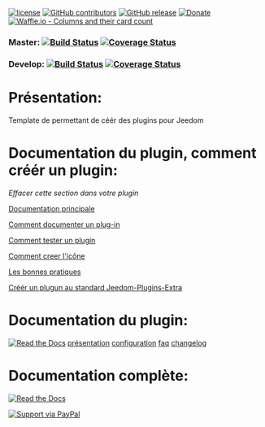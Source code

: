 [![license](https://img.shields.io/github/license/Jeedom-Plugins-Extra/plugin-template.svg)]() [![GitHub contributors](https://img.shields.io/github/contributors/Jeedom-Plugins-Extra/plugin-template.svg)]() [![GitHub release](https://img.shields.io/github/release/Jeedom-Plugins-Extra/plugin-template.svg)]() [![Donate](https://img.shields.io/badge/Donate-PayPal-green.svg)](https://www.paypal.meUSERNAME) [![Waffle.io - Columns and their card count](https://badge.waffle.io/Jeedom-Plugins-Extra/plugin-template.svg?columns=all)](https://waffle.io/Jeedom-Plugins-Extra/plugin-template)

### Master: [![Build Status](https://travis-ci.org/Jeedom-Plugins-Extra/plugin-template.svg?branch=master)](https://travis-ci.org/Jeedom-Plugins-Extra/plugin-template)  [![Coverage Status](https://coveralls.io/repos/github/Jeedom-Plugins-Extra/plugin-template/badge.svg?branch=master)](https://coveralls.io/github/Jeedom-Plugins-Extra/plugin-template?branch=master)

### Develop: [![Build Status](https://travis-ci.org/Jeedom-Plugins-Extra/plugin-template.svg?branch=Develop)](https://travis-ci.org/Jeedom-Plugins-Extra/plugin-template)  [![Coverage Status](https://coveralls.io/repos/github/Jeedom-Plugins-Extra/plugin-template/badge.svg?branch=master)](https://coveralls.io/github/Jeedom-Plugins-Extra/plugin-template?branch=master)

# Présentation:

Template de permettant de céér des plugins pour Jeedom


# Documentation du plugin, comment créér un plugin:

*Effacer cette section dans votre plugin*

[Documentation principale](https://github.com/rjullien/plugin-template/blob/develop/docs/fr_FR/index-template.md)

[Comment documenter un plug-in](https://github.com/Jeedom-Plugins-Extra/Jeedom-Plugins-Extra/wiki/Documentation-d'un-Plugin)

[Comment tester un plugin](https://github.com/Jeedom-Plugins-Extra/Jeedom-Plugins-Extra/wiki/Tester-un-plugin-avec-travis-ci)

[Comment creer l'icône](https://github.com/Jeedom-Plugins-Extra/Jeedom-Plugins-Extra/wiki/07-Cr%C3%A9ation-d'une-icone-plugin)

[Les bonnes pratiques](https://github.com/Jeedom-Plugins-Extra/Jeedom-Plugins-Extra/wiki/Bonnes-pratiques-pour-les-plugins)

[Créér un plugun au standard Jeedom-Plugins-Extra](https://github.com/Jeedom-Plugins-Extra/Jeedom-Plugins-Extra/wiki/PROJET-:-Crit%C3%A8re-de-validation-d'un-plugin)

# Documentation du plugin:
[![Read the Docs](https://img.shields.io/readthedocs/pip.svg)](docs/fr_FR/presentation.md) 
[présentation](docs/fr_FR/presentation.md) [configuration](docs/fr_FR/configuration.md) [faq](docs/fr_FR/faq.md) [changelog](docs/fr_FR/changelog.md)

# Documentation complète:

[![Read the Docs](plugin_info/template_icon.png)](https://jeedom-plugins-extra.github.io/plugin-template)



[![Support via PayPal](https://cdn.rawgit.com/twolfson/paypal-github-button/1.0.0/dist/button.svg)](https://www.paypal.meUSERNAME/)
